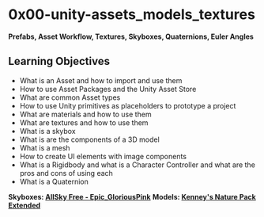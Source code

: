 # 0x00-unity-assets_models_textures

**Prefabs, Asset Workflow, Textures, Skyboxes, Quaternions, Euler Angles**


## Learning Objectives

* What is an Asset and how to import and use them
* How to use Asset Packages and the Unity Asset Store
* What are common Asset types
* How to use Unity primitives as placeholders to prototype a project
* What are materials and how to use them
* What are textures and how to use them
* What is a skybox
* What is are the components of a 3D model
* What is a mesh
* How to create UI elements with image components
* What is a Rigidbody and what is a Character Controller and what are the pros and cons of using each
* What is a Quaternion


**Skyboxes: [AllSky Free - Epic_GloriousPink](https://assetstore.unity.com/packages/2d/textures-materials/sky/allsky-free-10-sky-skybox-set-146014)**
**Models: [Kenney's Nature Pack Extended](https://kenney.nl/assets/nature-pack-extended)**
